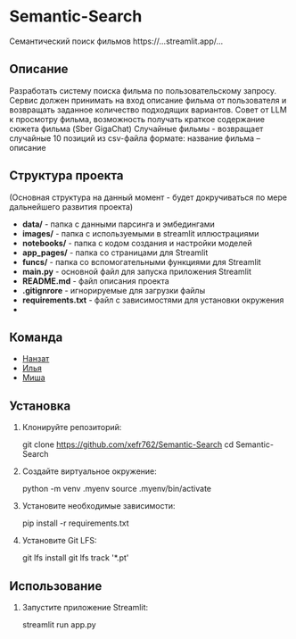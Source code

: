 # Semantic-Search
Семантический поиск фильмов
https://...streamlit.app/...

## Описание
Разработать систему поиска фильма по пользовательскому запросу. Сервис должен принимать на вход описание фильма от пользователя и возвращать заданное количество подходящих вариантов.
Совет от LLM к просмотру фильма, возможность получать краткое содержание сюжета фильма (Sber GigaChat)
Случайные фильмы - возвращает случайные 10 позиций из csv-файла формате: название фильма – описание

## Структура проекта

(Основная структура на данный момент - будет докручиваться по мере дальнейшего развития проекта)

- **data/** - папка с данными парсинга и эмбедингами
- **images/** - папка с используемыми в streamlit иллюстрациями
- **notebooks/** - папка с кодом создания и настройки моделей
- **app_pages/** - папка со страницами для Streamlit
- **funcs/** - папка со вспомогательными функциями для Streamlit
- **main.py** - основной файл для запуска приложения Streamlit
- **README.md** - файл описания проекта
- **.gitignrore** - игнорируемые для загрузки файлы
- **requirements.txt** - файл с зависимостями для установки окружения
- 
## Команда
 - [Нанзат](https://github.com/nanzat)
 - [Илья](https://github.com/xefr762)
 - [Миша](https://github.com/allspicepaege)

## Установка

1. Клонируйте репозиторий:

   git clone https://github.com/xefr762/Semantic-Search
   cd Semantic-Search

2. Создайте виртуальное окружение:

   python -m venv .myenv
   source .myenv/bin/activate


3. Установите необходимые зависимости:

   pip install -r requirements.txt


4. Установите Git LFS:

   git lfs install
   git lfs track '*.pt'

##  Использование

1. Запустите приложение Streamlit:

   streamlit run app.py
